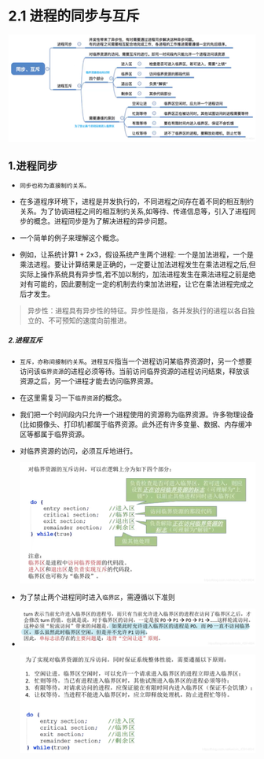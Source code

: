 # 2.1 进程的同步与互斥

![](./pictures/9f80aa0f133d148258cb966ec7dc9c70.png)

## 1.进程同步

- `同步也称为直接制约关系。`

- 在多道程序环境下，进程是并发执行的，不同进程之间存在着不同的相互制约关系。为了协调进程之间的相互制约关系,如等待、传递信息等，引入了进程同步的概念。进程同步是为了解决进程的异步问题。
- 一个简单的例子来理解这个概念。
- 例如，让系统计算1 + 2x3，假设系统产生两个进程: 一个是加法进程，一个是乘法进程。要让计算结果是正确的，一定要让加法进程发生在乘法进程之后,但实际上操作系统具有异步性,若不加以制约，加法进程发生在乘法进程之前是绝对有可能的，因此要制定一定的机制去约束加法进程，让它在乘法进程完成之后才发生。               

> 异步性：进程具有异步性的特征。异步性是指，各并发执行的进程以各自独立的、不可预知的速度向前推进。

##### 2.进程互斥

- `互斥，亦称间接制约关系`。`进程互斥`指当一个进程访问某临界资源时，另一个想要访问该`临界资源`的进程必须等待。当前访问临界资源的进程访问结束，释放该资源之后，另一个进程才能去访问临界资源。

- 在这里需复习一下`临界资源`的概念。

- 我们把一个时间段内只允许一个进程使用的资源称为临界资源。许多物理设备(比如摄像头、打印机)都属于临界资源。此外还有许多变量、数据、内存缓冲区等都属于临界资源。

- 对临界资源的访问，必须互斥地进行。

  ![](./pictures/46b4f7da6f87ac1fa43c849ec2c2eb09.png)

- 为了禁止两个进程同时进入`临界区`，需遵循以下准则

- ![](./pictures/44ef61ad15a246304e7efb4ae40e6be8.png)

  ![](./pictures/85b20a3247f98be010ae1b670512ab32.png)